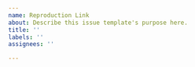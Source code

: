 ```yaml
---
name: Reproduction Link
about: Describe this issue template's purpose here.
title: ''
labels: ''
assignees: ''

---
```



